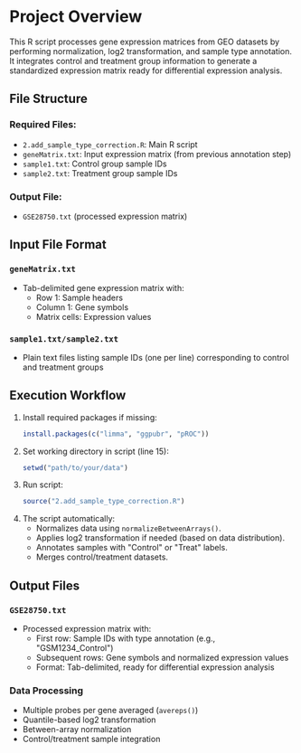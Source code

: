 # Project Overview

This R script processes gene expression matrices from GEO datasets by performing normalization, log2 transformation, and sample type annotation. It integrates control and treatment group information to generate a standardized expression matrix ready for differential expression analysis.

## File Structure

### Required Files:
- `2.add_sample_type_correction.R`: Main R script
- `geneMatrix.txt`: Input expression matrix (from previous annotation step)
- `sample1.txt`: Control group sample IDs
- `sample2.txt`: Treatment group sample IDs

### Output File:
- `GSE28750.txt` (processed expression matrix)

## Input File Format

### `geneMatrix.txt`
- Tab-delimited gene expression matrix with:
  - Row 1: Sample headers
  - Column 1: Gene symbols
  - Matrix cells: Expression values

### `sample1.txt/sample2.txt`
- Plain text files listing sample IDs (one per line) corresponding to control and treatment groups

## Execution Workflow

1. Install required packages if missing:
    ```r
    install.packages(c("limma", "ggpubr", "pROC"))
    ```
2. Set working directory in script (line 15):
    ```r
    setwd("path/to/your/data")
    ```
3. Run script:
    ```r
    source("2.add_sample_type_correction.R")
    ```
4. The script automatically:
   - Normalizes data using `normalizeBetweenArrays()`.
   - Applies log2 transformation if needed (based on data distribution).
   - Annotates samples with "Control" or "Treat" labels.
   - Merges control/treatment datasets.

## Output Files

### `GSE28750.txt`
- Processed expression matrix with:
  - First row: Sample IDs with type annotation (e.g., "GSM1234_Control")
  - Subsequent rows: Gene symbols and normalized expression values
  - Format: Tab-delimited, ready for differential expression analysis

### Data Processing
- Multiple probes per gene averaged (`avereps()`)
- Quantile-based log2 transformation
- Between-array normalization
- Control/treatment sample integration